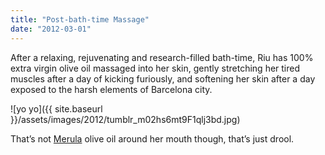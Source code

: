 ```yaml
---
title: "Post-bath-time Massage"
date: "2012-03-01"
---
```


After a relaxing, rejuvenating and research-filled bath-time, Riu has 100% extra virgin olive oil massaged into her skin, gently stretching her tired muscles after a day of kicking furiously, and softening her skin after a day exposed to the harsh elements of Barcelona city.

![yo yo]({{ site.baseurl }}/assets/images/2012/tumblr_m02hs6mt9F1qlj3bd.jpg)

That’s not [Merula](http://www.marquesdevaldueza.com/merula/ing/ "Merula") olive oil around her mouth though, that’s just drool.
